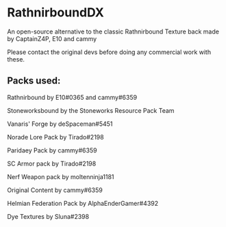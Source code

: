 # RathnirboundDX

An open-source alternative to the classic Rathnirbound Texture back made by CaptainZ4P, E10 and cammy

Please contact the original devs before doing any commercial work with these.



## Packs used:
Rathnirbound by E10#0365 and cammy#6359

Stoneworksbound by the Stoneworks Resource Pack Team

Vanaris' Forge by deSpaceman#5451

Norade Lore Pack by Tirado#2198

Paridaey Pack by cammy#6359

SC Armor pack by Tirado#2198

Nerf Weapon pack by moltenninja1181

Original Content by cammy#6359

Helmian Federation Pack by AlphaEnderGamer#4392

Dye Textures by Sluna#2398
